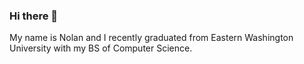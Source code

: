 ### Hi there 👋 
My name is Nolan and I recently graduated from Eastern Washington University with my BS of Computer Science.

<!--
**Nolan-Posey/Nolan-Posey** is a ✨ _special_ ✨ repository because its `README.md` (this file) appears on your GitHub profile.


